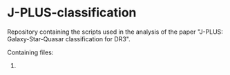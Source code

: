 # J-PLUS-classification
Repository containing the scripts used in the analysis of the paper "J-PLUS: Galaxy-Star-Quasar classification for DR3".

Containing files:

1. 
